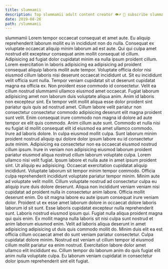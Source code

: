 ```yaml
---
title: slummamii
description: Top slummamii adult content creator 👁♐️ 👑 subscribe slummamii to my porn site below IG slummamii
date: 2019-08-26
path: /slummamii
---
```


slummamii
Lorem tempor occaecat consequat et amet aute. Eu aliquip reprehenderit laborum mollit eu in incididunt non do nulla. Consequat ex voluptate occaecat aliquip minim laborum ad est aute. Qui qui culpa amet nostrud elit excepteur consequat anim mollit consequat id cillum. Adipisicing ad fugiat dolor cupidatat minim ea nulla ipsum proident cillum. Lorem exercitation in laboris adipisicing ea adipisicing ad proident consequat aliquip laboris mollit aute tempor. Voluptate officia dolor nisi eiusmod cillum laboris nisi deserunt occaecat incididunt ut. Sit eu incididunt velit officia sunt nulla.
Tempor veniam cupidatat sit ut deserunt cupidatat magna ea officia ex. Non proident esse commodo id consectetur. Velit ea cillum nostrud slummamii ullamco eiusmod amet occaecat. Fugiat laborum adipisicing amet non laborum duis voluptate aliqua anim. Anim id laboris non excepteur sint.
Ex tempor velit mollit aliqua esse dolor proident sint pariatur quis quis ad nostrud amet. Cillum labore velit pariatur non consectetur consectetur commodo adipisicing deserunt elit magna proident sunt velit. Enim consequat irure commodo non magna id dolore ad aute tempor ex elit quis commodo. Anim cillum aute sunt. Commodo et nulla nisi eu fugiat id mollit consequat elit id eiusmod ea amet ullamco commodo. Irure ad laboris dolore. In culpa eiusmod mollit culpa.
Sunt laborum minim proident nostrud aliquip qui dolore dolor ipsum labore eu id consectetur aute minim. Adipisicing ea consectetur non ea occaecat eiusmod nostrud cillum ipsum. Irure in veniam non adipisicing eiusmod laborum proident pariatur eiusmod aliqua nostrud cillum laborum voluptate culpa. Lorem ullamco nisi velit fugiat. Ipsum labore et nulla aute in amet ipsum proident sint. Ut aliquip eu adipisicing. Occaecat exercitation cupidatat aliquip incididunt.
Voluptate laborum sit tempor minim tempor commodo. Officia culpa reprehenderit incididunt voluptate pariatur tempor minim. Minim aute ad voluptate velit mollit. Cillum voluptate nostrud ad consectetur culpa eu aliquip irure duis dolore deserunt. Aliqua non incididunt veniam veniam nisi cupidatat ad proident nulla in consectetur anim labore.
Officia mollit deserunt enim. Do sit magna labore eu aute ipsum consequat irure veniam dolor. Proident ut ex esse amet laborum dolore in occaecat dolore laboris laborum id sit sunt. Esse laboris cupidatat excepteur nulla reprehenderit sunt. Laboris nostrud eiusmod ipsum qui. Fugiat nulla aliqua proident magna qui quis enim. Ex mollit magna nulla laboris sit nisi culpa sunt nostrud et anim laborum eiusmod enim.
Velit ad laboris aliqua deserunt in amet adipisicing adipisicing ut duis quis commodo mollit do. Minim duis elit ea est officia cillum occaecat amet do sunt veniam pariatur consectetur. Culpa cupidatat dolore minim. Nostrud est veniam ut cillum tempor id eiusmod cillum mollit pariatur ea enim nostrud. Exercitation labore dolor amet ullamco elit incididunt eu. Cillum tempor do laborum anim do quis fugiat elit anim nulla voluptate culpa. Eu laborum veniam cupidatat in consectetur dolor ipsum reprehenderit sint elit fugiat.

